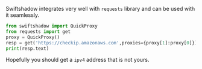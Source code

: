 Swiftshadow integrates very well with `requests` library and can be used with it seamlessly.

```py
from swiftshadow import QuickProxy
from requests import get
proxy = QuickProxy()
resp = get('https://checkip.amazonaws.com',proxies={proxy[1]:proxy[0]})
print(resp.text)

```
Hopefully you should get a `ipv4` address that is not yours.